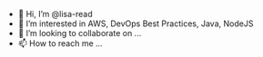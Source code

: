 - 👋 Hi, I’m @lisa-read
- 👀 I’m interested in AWS, DevOps Best Practices, Java, NodeJS
- 💞️ I’m looking to collaborate on ...
- 📫 How to reach me ...

<!---
lisa-read/lisa-read is a ✨ special ✨ repository because its `README.md` (this file) appears on your GitHub profile.
You can click the Preview link to take a look at your changes.
--->
